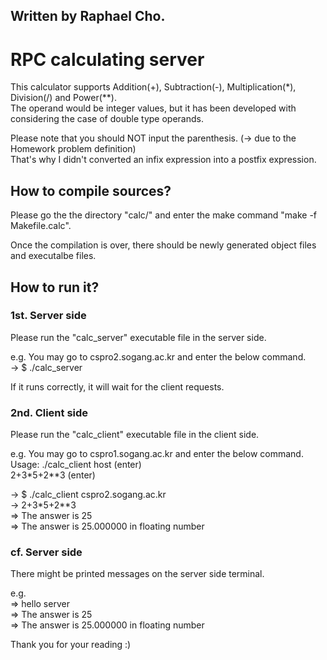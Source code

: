 ## Written by Raphael Cho.

# RPC calculating server

This calculator supports Addition(+), Subtraction(-), Multiplication(*), Division(/) and Power(**).  
The operand would be integer values, but it has been developed with considering the case of double type operands.  

Please note that you should NOT input the parenthesis. (-> due to the Homework problem definition)  
That's why I didn't converted an infix expression into a postfix expression.  

## How to compile sources?

Please go the the directory "calc/" and enter the make command "make -f Makefile.calc".  

Once the compilation is over, there should be newly generated object files and executalbe files.  


## How to run it?

### 1st. Server side

Please run the "calc_server" executable file in the server side.  

e.g. You may go to cspro2.sogang.ac.kr and enter the below command.  
-> $ ./calc_server  

If it runs correctly, it will wait for the client requests.  

### 2nd. Client side

Please run the "calc_client" executable file in the client side.  

e.g. You may go to cspro1.sogang.ac.kr and enter the below command.  
Usage: ./calc_client host  (enter)  
2+3*5+2**3  (enter)  

-> $ ./calc_client cspro2.sogang.ac.kr  
-> 2+3*5+2**3  
=> The answer is 25  
=> The answer is 25.000000 in floating number  

### cf. Server side

There might be printed messages on the server side terminal.  

e.g.  
=> hello server  
=> The answer is 25  
=> The answer is 25.000000 in floating number  


Thank you for your reading :)  